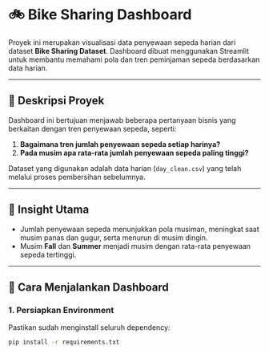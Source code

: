 # 🚲 Bike Sharing Dashboard

Proyek ini merupakan visualisasi data penyewaan sepeda harian dari dataset **Bike Sharing Dataset**. Dashboard dibuat menggunakan Streamlit untuk membantu memahami pola dan tren peminjaman sepeda berdasarkan data harian.

---

## 📌 Deskripsi Proyek

Dashboard ini bertujuan menjawab beberapa pertanyaan bisnis yang berkaitan dengan tren penyewaan sepeda, seperti:

1. **Bagaimana tren jumlah penyewaan sepeda setiap harinya?**
2. **Pada musim apa rata-rata jumlah penyewaan sepeda paling tinggi?**

Dataset yang digunakan adalah data harian (`day_clean.csv`) yang telah melalui proses pembersihan sebelumnya.

---

## 🎯 Insight Utama

- Jumlah penyewaan sepeda menunjukkan pola musiman, meningkat saat musim panas dan gugur, serta menurun di musim dingin.
- Musim **Fall** dan **Summer** menjadi musim dengan rata-rata penyewaan sepeda tertinggi.

---

## 🚀 Cara Menjalankan Dashboard

### 1. Persiapkan Environment
Pastikan sudah menginstall seluruh dependency:

```bash
pip install -r requirements.txt
